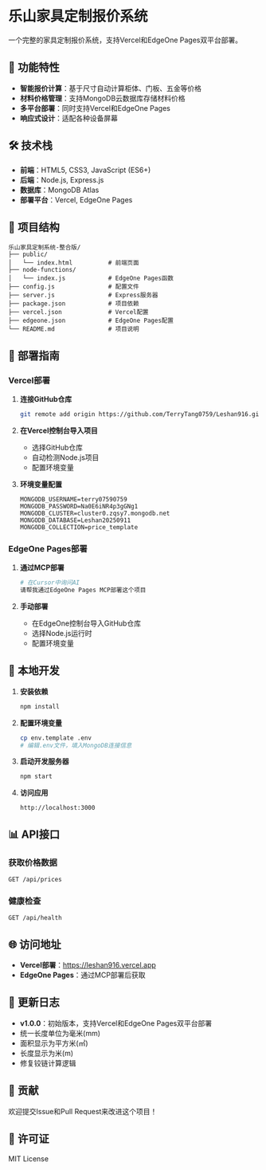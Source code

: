 # 乐山家具定制报价系统

一个完整的家具定制报价系统，支持Vercel和EdgeOne Pages双平台部署。

## 🚀 功能特性

- **智能报价计算**：基于尺寸自动计算柜体、门板、五金等价格
- **材料价格管理**：支持MongoDB云数据库存储材料价格
- **多平台部署**：同时支持Vercel和EdgeOne Pages
- **响应式设计**：适配各种设备屏幕

## 🛠 技术栈

- **前端**：HTML5, CSS3, JavaScript (ES6+)
- **后端**：Node.js, Express.js
- **数据库**：MongoDB Atlas
- **部署平台**：Vercel, EdgeOne Pages

## 📁 项目结构

```
乐山家具定制系统-整合版/
├── public/
│   └── index.html          # 前端页面
├── node-functions/
│   └── index.js            # EdgeOne Pages函数
├── config.js               # 配置文件
├── server.js               # Express服务器
├── package.json            # 项目依赖
├── vercel.json             # Vercel配置
├── edgeone.json            # EdgeOne Pages配置
└── README.md               # 项目说明
```

## 🚀 部署指南

### Vercel部署

1. **连接GitHub仓库**
   ```bash
   git remote add origin https://github.com/TerryTang0759/Leshan916.git
   ```

2. **在Vercel控制台导入项目**
   - 选择GitHub仓库
   - 自动检测Node.js项目
   - 配置环境变量

3. **环境变量配置**
   ```
   MONGODB_USERNAME=terry07590759
   MONGODB_PASSWORD=Na0E6iNR4p3gGNg1
   MONGODB_CLUSTER=cluster0.zqsy7.mongodb.net
   MONGODB_DATABASE=Leshan20250911
   MONGODB_COLLECTION=price_template
   ```

### EdgeOne Pages部署

1. **通过MCP部署**
   ```bash
   # 在Cursor中询问AI
   请帮我通过EdgeOne Pages MCP部署这个项目
   ```

2. **手动部署**
   - 在EdgeOne控制台导入GitHub仓库
   - 选择Node.js运行时
   - 配置环境变量

## 🔧 本地开发

1. **安装依赖**
   ```bash
   npm install
   ```

2. **配置环境变量**
   ```bash
   cp env.template .env
   # 编辑.env文件，填入MongoDB连接信息
   ```

3. **启动开发服务器**
   ```bash
   npm start
   ```

4. **访问应用**
   ```
   http://localhost:3000
   ```

## 📊 API接口

### 获取价格数据
```
GET /api/prices
```

### 健康检查
```
GET /api/health
```

## 🌐 访问地址

- **Vercel部署**：https://leshan916.vercel.app
- **EdgeOne Pages**：通过MCP部署后获取

## 📝 更新日志

- **v1.0.0**：初始版本，支持Vercel和EdgeOne Pages双平台部署
- 统一长度单位为毫米(mm)
- 面积显示为平方米(㎡)
- 长度显示为米(m)
- 修复铰链计算逻辑

## 🤝 贡献

欢迎提交Issue和Pull Request来改进这个项目！

## 📄 许可证

MIT License